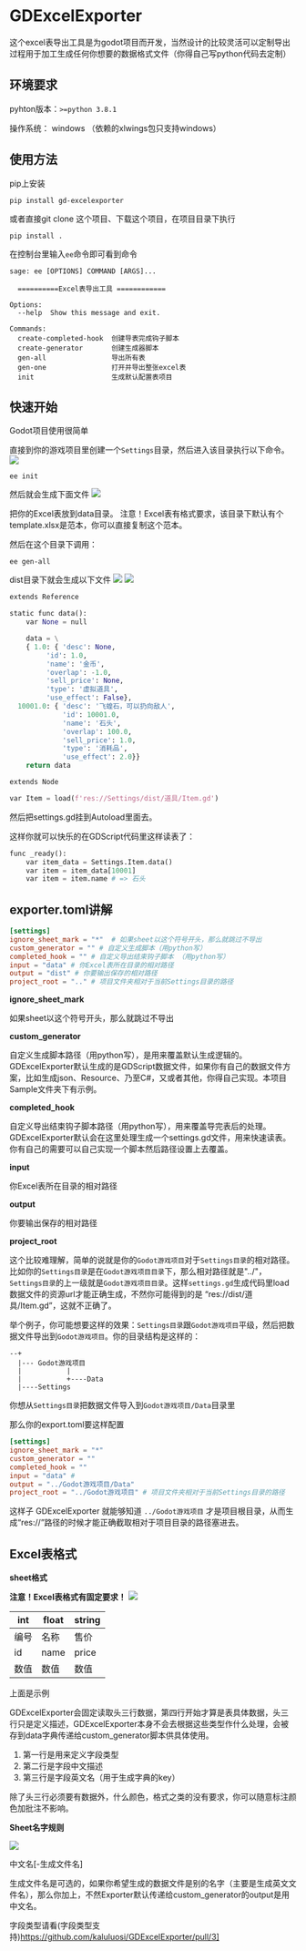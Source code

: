 # GDExcelExporter

这个excel表导出工具是为godot项目而开发，当然设计的比较灵活可以定制导出过程用于加工生成任何你想要的数据格式文件（你得自己写python代码去定制）

## 环境要求

pyhton版本：`>=python 3.8.1`

操作系统： windows （依赖的xlwings包只支持windows）

## 使用方法

pip上安装

```
pip install gd-excelexporter
```

或者直接git clone 这个项目、下载这个项目，在项目目录下执行

```
pip install .
```

在控制台里输入`ee`命令即可看到命令

```shell
sage: ee [OPTIONS] COMMAND [ARGS]...

  ==========Excel表导出工具 ============

Options:
  --help  Show this message and exit.

Commands:
  create-completed-hook  创建导表完成钩子脚本
  create-generator       创建生成器脚本
  gen-all                导出所有表
  gen-one                打开并导出整张excel表
  init                   生成默认配置表项目
```


## 快速开始
Godot项目使用很简单

直接到你的游戏项目里创建一个`Settings`目录，然后进入该目录执行以下命令。
![](assets/2022-01-16-02-17-03.png)

```shell
ee init
```

然后就会生成下面文件
![](assets/2022-01-16-02-25-13.png)

把你的Excel表放到data目录。
注意！Excel表有格式要求，该目录下默认有个template.xlsx是范本，你可以直接复制这个范本。

然后在这个目录下调用：

```shell
ee gen-all
```

dist目录下就会生成以下文件
![](assets/2022-01-16-02-27-01.png)
![](assets/2022-01-16-02-27-13.png)

```python
extends Reference

static func data():
    var None = null

    data = \
    { 1.0: { 'desc': None,
         'id': 1.0,
         'name': '金币',
         'overlap': -1.0,
         'sell_price': None,
         'type': '虚拟道具',
         'use_effect': False},
  10001.0: { 'desc': '飞蝗石，可以扔向敌人',
             'id': 10001.0,
             'name': '石头',
             'overlap': 100.0,
             'sell_price': 1.0,
             'type': '消耗品',
             'use_effect': 2.0}}
    return data
```

```python
extends Node

var Item = load(f'res://Settings/dist/道具/Item.gd')

```

然后把settings.gd挂到Autoload里面去。


这样你就可以快乐的在GDScript代码里这样读表了：
```python
func _ready():
    var item_data = Settings.Item.data()
    var item = item_data[10001]
    var item = item.name # => 石头
```



## exporter.toml讲解
```toml
[settings]
ignore_sheet_mark = "*"  # 如果sheet以这个符号开头，那么就跳过不导出
custom_generator = "" # 自定义生成脚本（用python写）
completed_hook = "" # 自定义导出结束钩子脚本 （用python写）
input = "data" # 你Excel表所在目录的相对路径
output = "dist" # 你要输出保存的相对路径
project_root = ".." # 项目文件夹相对于当前Settings目录的路径
```

**ignore_sheet_mark**

如果sheet以这个符号开头，那么就跳过不导出

**custom_generator**

自定义生成脚本路径（用python写），是用来覆盖默认生成逻辑的。
GDExcelExporter默认生成的是GDScript数据文件，如果你有自己的数据文件方案，比如生成json、Resource、乃至C#，又或者其他，你得自己实现。本项目Sample文件夹下有示例。

**completed_hook** 

自定义导出结束钩子脚本路径（用python写），用来覆盖导完表后的处理。
GDExcelExporter默认会在这里处理生成一个settings.gd文件，用来快速读表。
你有自己的需要可以自己实现一个脚本然后路径设置上去覆盖。

**input** 

你Excel表所在目录的相对路径

**output** 

你要输出保存的相对路径

**project_root**

这个比较难理解，简单的说就是你的`Godot游戏项目`对于`Settings目录`的相对路径。
比如你的`Settings目录`是在`Godot游戏项目目录`下，那么相对路径就是"../"，`Settings目录`的上一级就是`Godot游戏项目目录`。这样`settings.gd`生成代码里load数据文件的资源url才能正确生成，不然你可能得到的是 “res://dist/道具/Item.gd”，这就不正确了。

举个例子，你可能想要这样的效果：`Settings目录`跟`Godot游戏项目`平级，然后把数据文件导出到`Godot游戏项目`。你的目录结构是这样的：

```
--+
  |--- Godot游戏项目
  |           |
  |           +----Data
  |----Settings
```
你想从`Settings目录`把数据文件导入到`Godot游戏项目/Data`目录里

那么你的export.toml要这样配置

```toml
[settings]
ignore_sheet_mark = "*"  
custom_generator = "" 
completed_hook = "" 
input = "data" # 
output = "../Godot游戏项目/Data" 
project_root = "../Godot游戏项目" # 项目文件夹相对于当前Settings目录的路径
```

这样子 GDExcelExporter 就能够知道 `../Godot游戏项目` 才是项目根目录，从而生成“res://”路径的时候才能正确截取相对于项目目录的路径塞进去。

## Excel表格式

**sheet格式**

**注意！Excel表格式有固定要求！**
![](assets/2022-01-15-23-36-51.png)

|int|float|string|
|---|---|---|
|编号|名称|售价|
|id|name|price|
|数值|数值|数值|

上面是示例

GDExcelExporter会固定读取头三行数据，第四行开始才算是表具体数据，头三行只是定义描述，GDExcelExporter本身不会去根据这些类型作什么处理，会被存到data字典传递给custom_generator脚本供具体使用。

1. 第一行是用来定义字段类型
2. 第二行是字段中文描述
3. 第三行是字段英文名（用于生成字典的key）

除了头三行必须要有数据外，什么颜色，格式之类的没有要求，你可以随意标注颜色加批注不影响。

**Sheet名字规则**

![](assets/2022-01-15-23-37-11.png)

中文名[-生成文件名]

生成文件名是可选的，如果你希望生成的数据文件是别的名字（主要是生成英文文件名），那么你加上，不然Exporter默认传递给custom_generator的output是用中文名。


字段类型请看(字段类型支持)https://github.com/kaluluosi/GDExcelExporter/pull/3]


